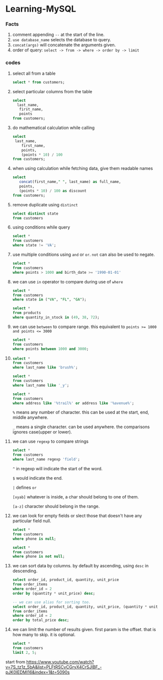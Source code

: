 # Learning-MySQL

### Facts

1. comment appending `--` at the start of the line.
2. `use database_name` selects the database to query.
3. `concat(args)` will concatenate the arguments given.
4. order of query: `select -> from -> where -> order by -> limit`

### codes

1. select all from a table
   ```SQL
   select * from customers;
   ```
2. select particular columns from the table
   ```SQL
   select
     last_name,
      first_name,
      points
   from customers;
   ```
3. do mathematical calculation while calling

   ```SQL
   select
   	last_name,
       first_name,
       points,
       (points * 10) / 100
   from customers;
   ```

4. when using calculation while fetching data, give them readable names

   ```SQL
   select
      concat(first_name," ", last_name) as full_name,
      points,
      (points * 10) / 100 as discount
   from customers;
   ```

5. remove duplicate using `distinct`

   ```SQL
   select distinct state
   from customers
   ```

6. using conditions while query

   ```SQL
   select *
   from customers
   where state != 'VA';
   ```

7. use multiple conditions using `and` or `or`. `not` can also be used to negate.

   ```SQL
   select *
   from customers
   where points > 1000 and birth_date >= '1990-01-01'
   ```

8. we can use `in` operator to compare during use of `where`

   ```SQL
   select *
   from customers
   where state in ("VA", "FL", "GA");

   select *
   from products
   where quantity_in_stock in (49, 38, 72);
   ```

9. we can use `between` to compare range. this equivalent to `points >= 1000 and points <= 3000`

   ```SQL
   select *
   from customers
   where points between 1000 and 3000;
   ```

10. ```SQL
    select *
    from customers
    where last_name like 'brush%';

    select *
    from customers
    where last_name like '_y';

    select *
    from customers
    where address like '%trail%' or address like '%avenue%';
    ```

    `%` means any number of character. this can be used at the start, end, middle anywhere.

    `_` means a single character. can be used anywhere. the comparisons ignores case(upper or lower).

11. we can use `regexp` to compare strings

    ```SQL
    select *
    from customers
    where last_name regexp 'field';
    ```

    `^` in regexp will indicate the start of the word.

    `$` would indicate the end.

    `|` defines `or`

    `[xyab]` whatever is inside, a char should belong to one of them.

    `[a-z]` character should belong in the range.

12. we can look for empty fields or slect those that doesn't have any particular field null.

    ```sql
    select *
    from customers
    where phone is null;

    select *
    from customers
    where phone is not null;
    ```

13. we can sort data by columns. by default by ascending, using `desc` in descending.

    ```sql
    select order_id, product_id, quantity, unit_price
    from order_items
    where order_id = 2
    order by (quantity * unit_price) desc;

    -- we can use alias for sorting too.
    select order_id, product_id, quantity, unit_price, (quantity * unit_price) as total_price
    from order_items
    where order_id = 2
    order by total_price desc;

    ```

14. we can limit the number of results given. first param is the offset. that is how many to skip. it is optional.
    ```sql
    select *
    from customers
    limit 2, 5;
    ```

start from
https://www.youtube.com/watch?v=7S_tz1z_5bA&list=PLFtRSCvCGryX4CrSJlBF_-pJK0IEDMI16&index=1&t=5090s
